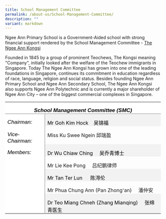 ```yaml
---
title: School Management Committee
permalink: /about-us/School-Management-Committee/
description: ""
variant: markdown
---
```

Ngee Ann Primary School is a Government-Aided school with strong financial support rendered by the School Management Committee - [The Ngee Ann Kongsi](https://thengeeannkongsi.com.sg/en/)

  

Founded in 1845 by a group of prominent Teochews, The Kongsi meaning "Company", initially looked after the welfare of the Teochew immigrants in Singapore. Today The Ngee Ann Kongsi has grown into one of the leading foundations in Singapore, continues its commitment in education regardless of race, language, religion and social status. Besides founding Ngee Ann Primary School and Ngee Ann Secondary School, The Ngee Ann Kongsi also supports Ngee Ann Polytechnic and is currently a major shareholder of Ngee Ann City – one of the biggest commercial complexes in Singapore.

<table class="MsoTable15Plain5" border="0" cellspacing="0" cellpadding="0" style="border-collapse:collapse;mso-yfti-tbllook:1184;mso-padding-alt:0in 5.4pt 0in 5.4pt"><tbody><tr style="mso-yfti-irow:-1;mso-yfti-firstrow:yes;mso-yfti-lastfirstrow:yes"><td width="575" colspan="2" valign="top" style="width:431.5pt;border:none;
  border-bottom:solid #7F7F7F 1.0pt;mso-border-bottom-themecolor:text1;
  mso-border-bottom-themetint:128;mso-border-bottom-alt:solid #7F7F7F .5pt;
  mso-border-bottom-themecolor:text1;mso-border-bottom-themetint:128;
  background:white;mso-background-themecolor:background1;padding:0in 5.4pt 0in 5.4pt"><p class="MsoNormal" align="center" style="margin-bottom:0in;text-align:center;
  line-height:normal;mso-yfti-cnfc:517"><b><i><span style="font-size:13.0pt;
  mso-bidi-font-size:11.0pt;font-family:&quot;Calibri Light&quot;,sans-serif;mso-ascii-theme-font:
  major-latin;mso-fareast-font-family:&quot;DengXian Light&quot;;mso-fareast-theme-font:
  major-fareast;mso-hansi-theme-font:major-latin;mso-bidi-font-family:Latha;
  color:black;mso-color-alt:windowtext">School Management Committee (SMC)</span></i></b><b><i><span style="font-size:13.0pt;mso-bidi-font-size:11.0pt;font-family:&quot;Calibri Light&quot;,sans-serif;
  mso-ascii-theme-font:major-latin;mso-fareast-font-family:&quot;DengXian Light&quot;;
  mso-fareast-theme-font:major-fareast;mso-hansi-theme-font:major-latin;
  mso-bidi-font-family:Latha"></span></i></b></p></td></tr><tr style="mso-yfti-irow:0"><td width="126" valign="top" style="width:94.25pt;border:none;border-right:solid #7F7F7F 1.0pt;
  mso-border-right-themecolor:text1;mso-border-right-themetint:128;mso-border-right-alt:
  solid #7F7F7F .5pt;mso-border-right-themecolor:text1;mso-border-right-themetint:
  128;background:white;mso-background-themecolor:background1;padding:0in 5.4pt 0in 5.4pt"><p class="MsoNormal" style="margin-bottom:0in;text-align:justify;text-justify:
  inter-ideograph;line-height:normal;mso-yfti-cnfc:68"><i><span style="font-size:13.0pt;mso-bidi-font-size:11.0pt;font-family:&quot;Calibri Light&quot;,sans-serif;
  mso-ascii-theme-font:major-latin;mso-fareast-font-family:&quot;DengXian Light&quot;;
  mso-fareast-theme-font:major-fareast;mso-hansi-theme-font:major-latin;
  mso-bidi-font-family:Latha;color:black;mso-color-alt:windowtext">Chairman:</span></i><i><span style="font-size:13.0pt;mso-bidi-font-size:11.0pt;font-family:&quot;Calibri Light&quot;,sans-serif;
  mso-ascii-theme-font:major-latin;mso-fareast-font-family:&quot;DengXian Light&quot;;
  mso-fareast-theme-font:major-fareast;mso-hansi-theme-font:major-latin;
  mso-bidi-font-family:Latha"></span></i></p></td><td width="450" valign="top" style="width:337.25pt;background:#F2F2F2;mso-background-themecolor:
  background1;mso-background-themeshade:242;padding:0in 5.4pt 0in 5.4pt"><p class="MsoNormal" style="margin-bottom:0in;line-height:normal;mso-yfti-cnfc:
  64"><span style="color:black;mso-color-alt:windowtext">Mr Goh Kim Hock<span style="mso-tab-count:1">&nbsp;&nbsp;&nbsp; </span></span><span lang="ZH-CN" style="font-family:
  DengXian;mso-ascii-font-family:Calibri;mso-ascii-theme-font:minor-latin;
  mso-fareast-theme-font:minor-fareast;mso-hansi-font-family:Calibri;
  mso-hansi-theme-font:minor-latin;color:black;mso-color-alt:windowtext">吴锦福</span></p></td></tr><tr style="mso-yfti-irow:1"><td width="126" valign="top" style="width:94.25pt;border:none;border-right:solid #7F7F7F 1.0pt;
  mso-border-right-themecolor:text1;mso-border-right-themetint:128;mso-border-right-alt:
  solid #7F7F7F .5pt;mso-border-right-themecolor:text1;mso-border-right-themetint:
  128;background:white;mso-background-themecolor:background1;padding:0in 5.4pt 0in 5.4pt"><p class="MsoNormal" style="margin-bottom:0in;text-align:justify;text-justify:
  inter-ideograph;line-height:normal;mso-yfti-cnfc:4"><i><span style="font-size:13.0pt;mso-bidi-font-size:11.0pt;font-family:&quot;Calibri Light&quot;,sans-serif;
  mso-ascii-theme-font:major-latin;mso-fareast-font-family:&quot;DengXian Light&quot;;
  mso-fareast-theme-font:major-fareast;mso-hansi-theme-font:major-latin;
  mso-bidi-font-family:Latha;color:black;mso-color-alt:windowtext">Vice-Chairman:</span></i><i><span style="font-size:13.0pt;mso-bidi-font-size:11.0pt;font-family:&quot;Calibri Light&quot;,sans-serif;
  mso-ascii-theme-font:major-latin;mso-fareast-font-family:&quot;DengXian Light&quot;;
  mso-fareast-theme-font:major-fareast;mso-hansi-theme-font:major-latin;
  mso-bidi-font-family:Latha"></span></i></p></td><td width="450" valign="top" style="width:337.25pt;padding:0in 5.4pt 0in 5.4pt"><p class="MsoNormal" style="margin-bottom:0in;line-height:normal">Miss Ku Swee Ngein <span style="mso-tab-count:1"></span><span lang="ZH-CN" style="font-family:
  DengXian;mso-ascii-font-family:Calibri;mso-ascii-theme-font:minor-latin;
  mso-fareast-theme-font:minor-fareast;mso-hansi-font-family:Calibri;
  mso-hansi-theme-font:minor-latin">邱瑞盈</span></p></td></tr><tr style="mso-yfti-irow:2"><td width="126" rowspan="5" valign="top" style="width:94.25pt;border:none;
  border-right:solid #7F7F7F 1.0pt;mso-border-right-themecolor:text1;
  mso-border-right-themetint:128;mso-border-right-alt:solid #7F7F7F .5pt;
  mso-border-right-themecolor:text1;mso-border-right-themetint:128;background:
  white;mso-background-themecolor:background1;padding:0in 5.4pt 0in 5.4pt"><p class="MsoNormal" style="margin-bottom:0in;text-align:justify;text-justify:
  inter-ideograph;line-height:normal;mso-yfti-cnfc:68"><i><span style="font-size:13.0pt;mso-bidi-font-size:11.0pt;font-family:&quot;Calibri Light&quot;,sans-serif;
  mso-ascii-theme-font:major-latin;mso-fareast-font-family:&quot;DengXian Light&quot;;
  mso-fareast-theme-font:major-fareast;mso-hansi-theme-font:major-latin;
  mso-bidi-font-family:Latha;color:black;mso-color-alt:windowtext">Members:</span></i><i><span style="font-size:13.0pt;mso-bidi-font-size:11.0pt;font-family:&quot;Calibri Light&quot;,sans-serif;
  mso-ascii-theme-font:major-latin;mso-fareast-font-family:&quot;DengXian Light&quot;;
  mso-fareast-theme-font:major-fareast;mso-hansi-theme-font:major-latin;
  mso-bidi-font-family:Latha"></span></i></p></td><td width="450" valign="top" style="width:337.25pt;background:#F2F2F2;mso-background-themecolor:
  background1;mso-background-themeshade:242;padding:0in 5.4pt 0in 5.4pt"><p class="MsoNormal" style="margin-bottom:0in;line-height:normal;mso-yfti-cnfc:
  64"><span style="color:black;mso-color-alt:windowtext">Dr Wu Chiaw Ching<span style="mso-spacerun:yes">&nbsp;&nbsp;&nbsp;&nbsp; </span></span><span lang="ZH-CN" style="font-family:DengXian;mso-ascii-font-family:Calibri;mso-ascii-theme-font:
  minor-latin;mso-fareast-theme-font:minor-fareast;mso-hansi-font-family:Calibri;
  mso-hansi-theme-font:minor-latin;color:black;mso-color-alt:windowtext">吴乔青博士</span></p></td></tr><tr style="mso-yfti-irow:3"><td width="450" valign="top" style="width:337.25pt;padding:0in 5.4pt 0in 5.4pt"><p class="MsoNormal" style="margin-bottom:0in;line-height:normal">Mr Lie Kee Pong<span style="mso-spacerun:yes">&nbsp;&nbsp;&nbsp;&nbsp; </span><span lang="ZH-CN" style="font-family:DengXian;mso-ascii-font-family:Calibri;mso-ascii-theme-font:
  minor-latin;mso-fareast-theme-font:minor-fareast;mso-hansi-font-family:Calibri;
  mso-hansi-theme-font:minor-latin">吕纪鹏律师</span></p></td></tr><tr style="mso-yfti-irow:4"><td width="450" valign="top" style="width:337.25pt;background:#F2F2F2;mso-background-themecolor:
  background1;mso-background-themeshade:242;padding:0in 5.4pt 0in 5.4pt"><p class="MsoNormal" style="margin-bottom:0in;line-height:normal;mso-yfti-cnfc:
  64"><span style="color:black;mso-color-alt:windowtext">Mr Tan Ter Lun <span style="mso-spacerun:yes">&nbsp;&nbsp;&nbsp;&nbsp;&nbsp;</span></span><span lang="ZH-CN" style="font-family:DengXian;mso-ascii-font-family:Calibri;mso-ascii-theme-font:
  minor-latin;mso-fareast-theme-font:minor-fareast;mso-hansi-font-family:Calibri;
  mso-hansi-theme-font:minor-latin;color:black;mso-color-alt:windowtext">陈淂伦</span></p></td></tr><tr style="mso-yfti-irow:5"><td width="450" valign="top" style="width:337.25pt;padding:0in 5.4pt 0in 5.4pt"><p class="MsoNormal" style="margin-bottom:0in;line-height:normal">Mr Phua Chung Ann (Pan Zhong<span lang="ZH-CN" style="font-family:DengXian;mso-ascii-font-family:
  Calibri;mso-ascii-theme-font:minor-latin;mso-fareast-theme-font:minor-fareast;
  mso-hansi-font-family:Calibri;mso-hansi-theme-font:minor-latin">’</span>an)<span style="mso-spacerun:yes">&nbsp;&nbsp;&nbsp;&nbsp; </span><span lang="ZH-CN" style="font-family:
  DengXian;mso-ascii-font-family:Calibri;mso-ascii-theme-font:minor-latin;
  mso-fareast-theme-font:minor-fareast;mso-hansi-font-family:Calibri;
  mso-hansi-theme-font:minor-latin">潘仲安</span></p></td></tr><tr style="mso-yfti-irow:6;mso-yfti-lastrow:yes"><td width="450" valign="top" style="width:337.25pt;background:#F2F2F2;mso-background-themecolor:
  background1;mso-background-themeshade:242;padding:0in 5.4pt 0in 5.4pt"><p class="MsoNormal" style="margin-bottom:0in;line-height:normal;mso-yfti-cnfc:
  64"><span style="color:black;mso-color-alt:windowtext">Dr Teo Miang Chneh (Zhang Mianqing)<span style="mso-spacerun:yes">&nbsp;&nbsp;&nbsp;&nbsp; </span></span><span lang="ZH-CN" style="font-family:DengXian;mso-ascii-font-family:Calibri;
  mso-ascii-theme-font:minor-latin;mso-fareast-theme-font:minor-fareast;
  mso-hansi-font-family:Calibri;mso-hansi-theme-font:minor-latin;color:black;
  mso-color-alt:windowtext">张绵青医生</span></p></td></tr></tbody></table>